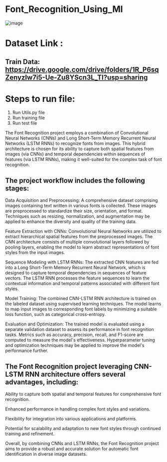# Font_Recognition_Using_Ml

![image](https://github.com/vaibhavdangar09/Font_Recognition_Using_Ml/assets/85430510/2e2c5115-f394-4981-b2d6-668dd41e051e)


# Dataset Link : 
## Train Data: https://drive.google.com/drive/folders/1R_P6sqZenyzIw7i5-Ue-Zu8YScn3L_TI?usp=sharing 

# Steps to run file:
1. Run Utils.py file
2. Run training file
3. Run test file 

The Font Recognition project employs a combination of Convolutional Neural Networks (CNNs) and Long Short-Term Memory Recurrent Neural Networks (LSTM RNNs) to recognize fonts from images. This hybrid architecture is chosen for its ability to capture both spatial features from images (via CNNs) and temporal dependencies within sequences of features (via LSTM RNNs), making it well-suited for the complex task of font recognition.

## The project workflow includes the following stages:

Data Acquisition and Preprocessing: A comprehensive dataset comprising images containing text written in various fonts is collected. These images are preprocessed to standardize their size, orientation, and format. Techniques such as resizing, normalization, and augmentation may be applied to enhance the diversity and quality of the training data.

Feature Extraction with CNNs: Convolutional Neural Networks are utilized to extract hierarchical spatial features from the preprocessed images. The CNN architecture consists of multiple convolutional layers followed by pooling layers, enabling the model to learn abstract representations of font styles from the input images.

Sequence Modeling with LSTM RNNs: The extracted CNN features are fed into a Long Short-Term Memory Recurrent Neural Network, which is designed to capture temporal dependencies in sequences of feature vectors. The LSTM RNN processes the feature sequences to learn the contextual information and temporal patterns associated with different font styles.

Model Training: The combined CNN-LSTM RNN architecture is trained on the labeled dataset using supervised learning techniques. The model learns to map input images to corresponding font labels by minimizing a suitable loss function, such as categorical cross-entropy.

Evaluation and Optimization: The trained model is evaluated using a separate validation dataset to assess its performance in font recognition tasks. Metrics such as accuracy, precision, recall, and F1-score are computed to measure the model's effectiveness. Hyperparameter tuning and optimization techniques may be applied to improve the model's performance further.

## The Font Recognition project leveraging CNN-LSTM RNN architecture offers several advantages, including:

Ability to capture both spatial and temporal features for comprehensive font recognition.

Enhanced performance in handling complex font styles and variations.

Flexibility for integration into various applications and platforms.

Potential for scalability and adaptation to new font styles through continued training and refinement.

Overall, by combining CNNs and LSTM RNNs, the Font Recognition project aims to provide a robust and accurate solution for automatic font identification in diverse image datasets.
